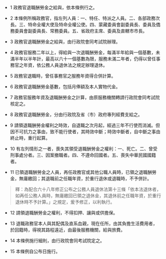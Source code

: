 * 1 政務官退職酬勞金之給與，依本條例行之。

* 2 本條例所稱政務官，指左列人員：一、特任、特派之人員。二、各部政務次長。三、特命全權大使及特命全權公使。四、蒙藏委員會副委員長、委員及僑務委員會副委員長、常務委員。五、省政府主席、委員及直轄市市長。

* 3 政務官退職酬勞金之給與，由行政院會同考試院辦理。

* 4 政務官服務二年以上，得給與一次退職酬勞金，每滿半年給與一個基數，未滿半年以半年計，最高以六十一個基數為限，服務未滿二年者，仍得以曾任事務官之年資，依公務人員退休法之規定辦理退休。

* 5 政務官退職時，曾任事務官之服務年資得合併計算。

* 6 政務官退職酬勞金基數，包括月俸額及本人實物代金。

* 7 政務官服務年資及退職酬勞金之計算，由原服務機關轉請行政院會同考試院核定之。

* 8 政務官退職酬勞金，分由行政院及省（市）政府專列經費支給之。

* 9 請領退職酬勞金權利之時效，自退職之次月起，經過三年不行使而消滅。但因不可抗力之事由，致不能行使者，其時效中斷；時效中斷者，自中斷之事由終止時，重行起算。

* 10 有左列情形之一者，喪失其領受退職酬勞金之權利：一、死亡。二、曾受刑事處分者。三、因案撤職者。四、不遵命回國者。五、喪失中華民國國籍者。

* 11 已領退職酬勞金之人員，再任政務官或其他公職人員時，已領之退職酬勞金，無庸繳回；其退職前之任職年資，於重行退休或退職時，不予併計。

> 釋：為配合六十八年修正公布之公務人員退休法第十三條「依本法退休者，如再任公務人員時，無庸繳回已領之退休金，其退休前之任職年資，於重行退休時不予計算。」之規定，爰予修正，以利執行。

* 12 請領退職酬勞金之權利，不得扣押、讓與或供擔保。

* 13 退職政務官本人與其配偶及直系血親，現在任所，由其負擔生活費用者，於回籍時，得視其路程遠近，由最後服務機關，給與旅費。

* 14 本條例施行細則，由行政院會同考試院定之。

* 15 本條例自公布日施行。

